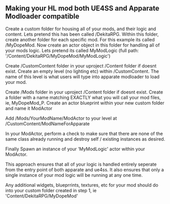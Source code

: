 ## Making your HL mod both UE4SS and Apparate Modloader compatible

Create a custom folder for housing all of your mods, and their logic and content. Lets pretend this has been called /DekitaRPG. Within this folder, create another folder for each specific mod. For this example its called /MyDopeMod. Now create an actor object in this folder for handling all of your mods logic. Lets pretend its called MyModLogic (full path: '/Content/DekitaRPG/MyDopeMod/MyModLogic')

Create /CustomContent folder in your uproject /Content folder if doesnt exist. Create an empty level (no lighting etc) within /CustomContent. The name of this level is what users will type into apparate modloader to load your mod. 

Create /Mods folder in your uproject /Content folder if doesnt exist. Create a folder with a name matching EXACTLY what you will call your mod files, ie, MyDopeMod_P. Create an actor blueprint within your new custom folder and name it ModActor

Add /Mods/YourModName/ModActor to your level at /CustomContent/ModNameForApparate

In your ModActor, perform a check to make sure that there are none of the same class already running and destroy self / existing instances as desired. 

Finally Spawn an instance of your 'MyModLogic' actor within your ModActor.  


This approach ensures that all of your logic is handled entirely seperate from the entry point of both apparate and ue4ss. It also ensures that only a single instance of your mod logic will be running at any one time. 

Any additional widgets, blueprrints, textures, etc for your mod should do into your custom folder created in step 1, ie 'Content/DekitaRPG/MyDopeMod'